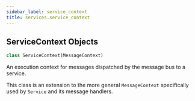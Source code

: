 ```yaml
---
sidebar_label: service_context
title: services.service_context
---
```


## ServiceContext Objects

```python
class ServiceContext(MessageContext)
```

An execution context for messages dispatched by the message bus to a service.

This class is an extension to the more general ``MessageContext`` specifically used by ``Service`` and its message handlers.

